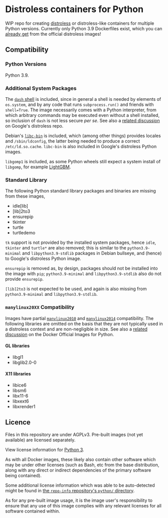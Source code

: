 # Distroless containers for Python

WIP repo for creating [distroless][distroless] or distroless-like containers for multiple Python versions.
Currently only Python 3.9 Dockerfiles exist, which you can [already get][distroless-python3] from the official distroless images!

## Compatibility

### Python Versions

Python 3.9.

### Additional System Packages

The [`dash` shell][dash-bullseye] is included, since in general a shell is needed by elements of `os.system`, and by any code that runs `subprocess.run()` and friends with `shell=True`.
The image necessarily comes with a Python interpreter, from which arbitrary commands may be executed even without a shell installed, so inclusion of `dash` is not less secure _per se_.
See also a [related discussion][distroless-python-shell] on Google's distroless repo.

Debian's [`libc-bin`][libc-bin-bullseye] is included, which (among other things) provides locales and `/sbin/ldconfig`, the latter being needed to produce a correct `/etc/ld.so.cache`.
`libc-bin` is also included in Google's distroless Python images.

`libgomp1` is included, as some Python wheels still expect a system install of `libgomp`, for example [LightGBM][lightgbm-libgomp].

### Standard Library

The following Python standard library packages and binaries are missing from these images,

* idle[lib]
* [lib]2to3
* ensurepip
* tkinter
* turtle
* turtledemo

`tk` support is not provided by the installed system packages, hence `idle`, `tkinter` and `turtle*` are also removed;
this is similar to the `python3.9-minimal` and `libpython3.9-stdlib` packages in Debian bullseye, and (hence) to Google's distroless Python image.

`ensurepip` is removed as, by design, packages should not be installed into the image with `pip`;
`python3.9-minimal` and `libpython3.9-stdlib` also do not provide `ensurepip`.

`[lib]2to3` is not expected to be used, and again is also missing from `python3.9-minimal` and `libpython3.9-stdlib`.

### `manylinux20XX` Compatibility

Images have partial [`manylinux2010`][manylinux2010-policy] and [`manylinux2014`][manylinux2014-policy] compatibility.
The following libraries are omitted on the basis that they are not typically used in a distroless context and are non-negligible in size.
See also a [related discussion][docker-official-python-manylinux] on the Docker Official Images for Python.

#### GL libraries

* libgl1
* libglib2.0-0

#### X11 libraries

* libice6
* libsm6
* libx11-6
* libxext6
* libxrender1

## Licence

Files in this repository are under AGPLv3.
Pre-built images (not yet available) are licensed separately.

View license information for [Python 3][py3-licence].

As with all Docker images, these likely also contain other software which may be under other licenses (such as Bash, etc from the base distribution, along with any direct or indirect dependencies of the primary software being contained).

Some additional license information which was able to be auto-detected might be found in [the `repo-info` repository's `python/` directory][docker-python-repoinfo].

As for any pre-built image usage, it is the image user's responsibility to ensure that any use of this image complies with any relevant licenses for all software contained within.

[distroless]: https://github.com/GoogleContainerTools/distroless
[distroless-python3]: https://github.com/GoogleContainerTools/distroless/tree/main/experimental/python3
[dash-bullseye]: https://packages.debian.org/bullseye/dash
[distroless-python-shell]: https://github.com/GoogleContainerTools/distroless/issues/601
[libc-bin-bullseye]: https://packages.debian.org/bullseye/libc-bin
[lightgbm-libgomp]: https://github.com/microsoft/LightGBM/issues/4484
[manylinux2010-policy]: https://peps.python.org/pep-0571/#the-manylinux2010-policy
[manylinux2014-policy]: https://peps.python.org/pep-0599/#the-manylinux2014-policy
[docker-official-python-manylinux]: https://github.com/docker-library/python/issues/750
[py3-licence]: https://docs.python.org/3/license.html
[docker-python-repoinfo]: https://github.com/docker-library/repo-info/tree/master/repos/python
